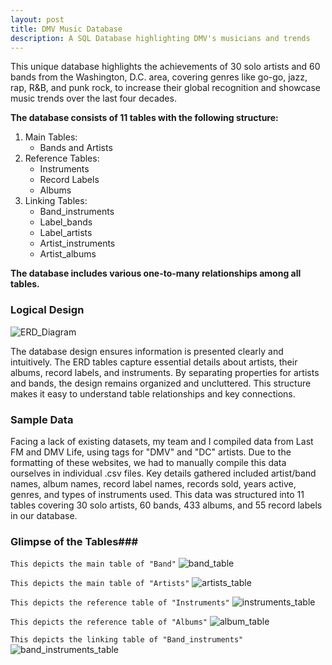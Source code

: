```yaml
---
layout: post
title: DMV Music Database
description: A SQL Database highlighting DMV's musicians and trends
---
```


This unique database highlights the achievements of 30 solo artists and 60 bands from the Washington, D.C. area, covering genres like go-go, jazz, rap, R&B, and punk rock, to increase their global recognition and showcase music trends over the last four decades.

**The database consists of 11 tables with the following structure:**

1. Main Tables:
      * Bands and Artists
3. Reference Tables:
      * Instruments
      * Record Labels
      * Albums
3. Linking Tables:
      * Band_instruments
      * Label_bands
      * Label_artists
      * Artist_instruments
      * Artist_albums

**The database includes various one-to-many relationships among all tables.**

### Logical Design ###

![ERD_Diagram](https://github.com/jchan125/gradfolio/blob/master/assets/images/image_ERD.png?raw=true)

The database design ensures information is presented clearly and intuitively. The ERD tables capture essential details about artists, their albums, record labels, and instruments. By separating properties for artists and bands, the design remains organized and uncluttered. This structure makes it easy to understand table relationships and key connections.

### Sample Data ###

Facing a lack of existing datasets, my team and I compiled data from Last FM and DMV Life, using tags for "DMV" and "DC" artists. Due to the formatting of these websites, we had to manually compile this data ourselves in individual .csv files. Key details gathered included artist/band names, album names, record label names, records sold, years active, genres, and types of instruments used. This data was structured into 11 tables covering 30 solo artists, 60 bands, 433 albums, and 55 record labels in our database.

### Glimpse of the Tables###

`This depicts the main table of "Band"`
![band_table](https://github.com/jchan125/gradfolio/blob/master/assets/images/band_table.png?raw=true)

`This depicts the main table of "Artists"`
![artists_table](https://github.com/jchan125/gradfolio/blob/master/assets/images/artist_table.png?raw=true)

`This depicts the reference table of "Instruments"`
![instruments_table](https://github.com/jchan125/gradfolio/blob/master/assets/images/instrument_table.png?raw=true)

`This depicts the reference table of "Albums"`
![album_table](https://github.com/jchan125/gradfolio/blob/master/assets/images/album_table.png?raw=true)

`This depicts the linking table of "Band_instruments"`
![band_instruments_table](https://github.com/jchan125/gradfolio/blob/master/assets/images/band_instruments_table.png?raw=true)








